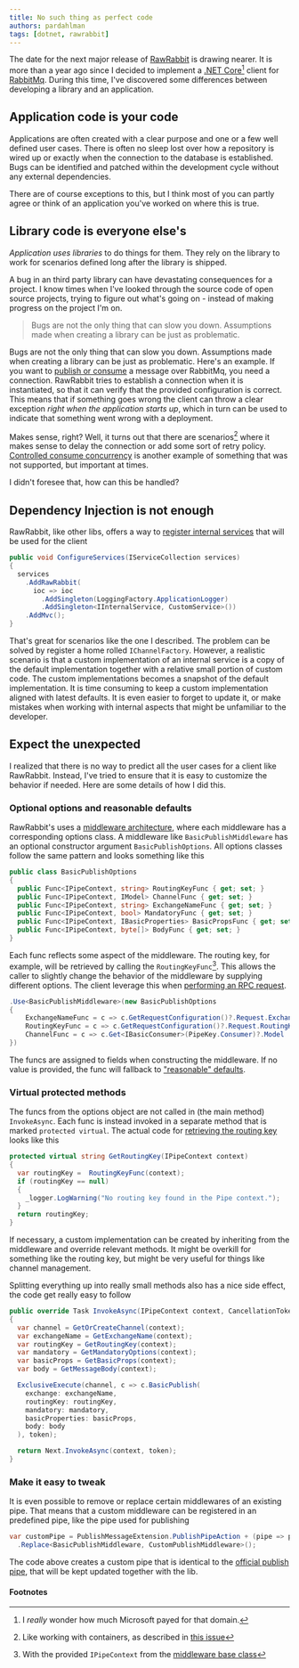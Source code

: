 ```yaml
---
title: No such thing as perfect code
authors: pardahlman
tags: [dotnet, rawrabbit]
---
```


The date for the next major release of [RawRabbit](https://github.com/pardahlman/RawRabbit) is drawing nearer. It is more than a year ago since I decided to implement a [.NET Core](https://dot.net/core)[^1] client for [RabbitMq](https://www.rabbitmq.com/). During this time, I've discovered some differences between developing a library and an application.

<!-- truncate -->

## Application code is your code

Applications are often created with a clear purpose and one or a few well defined user cases. There is often no sleep lost over how a repository is wired up or exactly when the connection to the database is established. Bugs can be identified and patched within the development cycle without any external dependencies.

There are of course exceptions to this, but I think most of you can partly agree or think of an application you've worked on where this is true.

## Library code is everyone else's

_Application uses libraries_ to do things for them. They rely on the library to work for scenarios defined long after the library is shipped.

A bug in an third party library can have devastating consequences for a project. I know times when I've looked through the source code of open source projects, trying to figure out what's going on - instead of making progress on the project I'm on.

> Bugs are not the only thing that can slow you down. Assumptions made when creating a library can be just as problematic.

Bugs are not the only thing that can slow you down. Assumptions made when creating a library can be just as problematic. Here's an example. If you want to [publish or consume](https://www.rabbitmq.com/tutorials/tutorial-three-dotnet.html) a message over RabbitMq, you need a connection. RawRabbit tries to establish a connection when it is instantiated, so that it can verify that the provided configuration is correct. This means that if something goes wrong the client can throw a clear exception _right when the application starts up_, which in turn can be used to indicate that something went wrong with a deployment.

Makes sense, right? Well, it turns out that there are scenarios[^2] where it makes sense to delay the connection or add some sort of retry policy. [Controlled consume concurrency](./2017-01-05-controlled-concurrency.md) is another example of something that was not supported, but important at times.

I didn't foresee that, how can this be handled?

## Dependency Injection is not enough

RawRabbit, like other libs, offers a way to [register internal services](https://github.com/pardahlman/RawRabbit/blob/stable/sample/RawRabbit.AspNet.Sample/Startup.cs#L32-L41) that will be used for the client

```csharp
public void ConfigureServices(IServiceCollection services)
{
  services
    .AddRawRabbit(
      ioc => ioc
        .AddSingleton(LoggingFactory.ApplicationLogger)
        .AddSingleton<IInternalService, CustomService>())
    .AddMvc();
}
```
That's great for scenarios like the one I described. The problem can be solved by register a home rolled `IChannelFactory`. However, a realistic scenario is that a custom implementation of an internal service is a copy of the default implementation together with a relative small portion of custom code. The custom implementations becomes a snapshot of the default implementation. It is time consuming to keep a custom implementation aligned with latest defaults. It is even easier to forget to update it, or make mistakes when working with internal aspects that might be unfamiliar to the developer.

## Expect the unexpected

I realized that there is no way to predict all the user cases for a client like RawRabbit. Instead, I've tried to ensure that it is easy to customize the behavior if needed. Here are some details of how I did this.

### Optional options and reasonable defaults

RawRabbit's uses a [middleware architecture](./2016-12-25-one-method-to-rule-them-all.md), where each middleware has a corresponding options class. A middleware like `BasicPublishMiddleware` has an optional constructor argument `BasicPublishOptions`. All options classes follow the same pattern and looks something like this

```csharp
public class BasicPublishOptions
{
  public Func<IPipeContext, string> RoutingKeyFunc { get; set; }
  public Func<IPipeContext, IModel> ChannelFunc { get; set; }
  public Func<IPipeContext, string> ExchangeNameFunc { get; set; }
  public Func<IPipeContext, bool> MandatoryFunc { get; set; }
  public Func<IPipeContext, IBasicProperties> BasicPropsFunc { get; set; }
  public Func<IPipeContext, byte[]> BodyFunc { get; set; }
}
```

Each func reflects some aspect of the middleware. The routing key, for example, will be retrieved by calling the `RoutingKeyFunc`[^3]. This allows the caller to slightly change the behavior of the middleware by supplying different options. The client leverage this when [performing an RPC request](https://github.com/pardahlman/RawRabbit/blob/2.0/src/RawRabbit.Operations.Request/RequestExtension.cs#L53-L58).

```csharp
.Use<BasicPublishMiddleware>(new BasicPublishOptions
{
    ExchangeNameFunc = c => c.GetRequestConfiguration()?.Request.Exchange.Name,
    RoutingKeyFunc = c => c.GetRequestConfiguration()?.Request.RoutingKey,
    ChannelFunc = c => c.Get<IBasicConsumer>(PipeKey.Consumer)?.Model
})
```
The funcs are assigned to fields when constructing the middleware. If no value is provided, the func will fallback to ["reasonable" defaults](https://github.com/pardahlman/RawRabbit/blob/2.0/src/RawRabbit/Pipe/Middleware/BasicPublishMiddleware.cs#L34-L39).

### Virtual protected methods

The funcs from the options object are not called in (the main method) `InvokeAsync`. Each func is instead invoked in a separate method that is marked `protected virtual`. The actual code for [retrieving the routing key](https://github.com/pardahlman/RawRabbit/blob/2.0/src/RawRabbit/Pipe/Middleware/BasicPublishMiddleware.cs#L94-L102) looks like this

```csharp
protected virtual string GetRoutingKey(IPipeContext context)
{
  var routingKey =  RoutingKeyFunc(context);
  if (routingKey == null)
  {
    _logger.LogWarning("No routing key found in the Pipe context.");
  }
  return routingKey;
}
```
If necessary, a custom implementation can be created by inheriting from the middleware and override relevant methods. It might be overkill for something like the routing key, but might be very useful for things like channel management.

Splitting everything up into really small methods also has a nice side effect, the code get really easy to follow

```csharp
public override Task InvokeAsync(IPipeContext context, CancellationToken token)
{
  var channel = GetOrCreateChannel(context);
  var exchangeName = GetExchangeName(context);
  var routingKey = GetRoutingKey(context);
  var mandatory = GetMandatoryOptions(context);
  var basicProps = GetBasicProps(context);
  var body = GetMessageBody(context);

  ExclusiveExecute(channel, c => c.BasicPublish(
    exchange: exchangeName,
    routingKey: routingKey,
    mandatory: mandatory,
    basicProperties: basicProps,
    body: body
  ), token);

  return Next.InvokeAsync(context, token);
}
```

### Make it easy to tweak

It is even possible to remove or replace certain middlewares of an existing pipe. That means that a custom middleware can be registered in an predefined pipe, like the pipe used for publishing

```csharp
var customPipe = PublishMessageExtension.PublishPipeAction + (pipe => pipe
  .Replace<BasicPublishMiddleware, CustomPublishMiddleware>();
```
The code above creates a custom pipe that is identical to the [official publish pipe](https://github.com/pardahlman/RawRabbit/blob/2.0/src/RawRabbit.Operations.Publish/PublishMessageExtension.cs#L15), that will be kept updated together with the lib.


#### Footnotes

[^1]: I _really_ wonder how much Microsoft payed for that domain.
[^2]: Like working with containers, as described in [this issue](https://github.com/pardahlman/RawRabbit/issues/132)
[^3]: With the provided `IPipeContext` from the [middleware base class](https://github.com/pardahlman/RawRabbit/blob/2.0/src/RawRabbit/Pipe/Middleware/Middleware.cs#L10)
